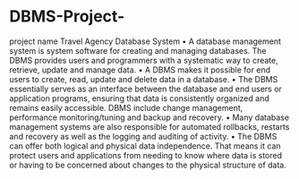 # DBMS-Project-
project name Travel Agency Database System 
• A database management system is system software for creating and managing databases. The DBMS provides users and programmers with a systematic way to create, retrieve, update and manage data.
• A DBMS makes it possible for end users to create, read, update and delete data in a database. 
• The DBMS essentially serves as an interface between the database and end users or application programs, ensuring that data is consistently organized and remains easily accessible. DBMS include change management, performance monitoring/tuning and backup and recovery. 
• Many database management systems are also responsible for automated rollbacks, restarts and recovery as well as the logging and auditing of activity.
• The DBMS can offer both logical and physical data independence. That means it can protect users and applications from needing to know where data is stored or having to be concerned about changes to the physical structure of data.
